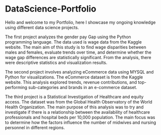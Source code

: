 # DataScience-Portfolio
Hello and welcome to my Portfolio, here I showcase my ongoing knowledge using different data science projects.

The first project analyzes the gender pay Gap using the Python programming language. The data used is wage data from the Kaggle website. The main aim of this study is to find wage disparities between males and females, evaluate trends over time, and determine whether the wage gap differences are statistically significant.                      From the analysis, there were descriptive statistics and visualization results.

The second project involves analyzing eCommerce data using MYSQL and Python for visualizations. The eCommerce dataset is from the Kaggle website. This analysis explored trends, revenue contributions, and top-performing sub-categories and brands in an e-commerce dataset.

The third project is a Statistical Investigation of Healthcare and equity access. The dataset was from the Global Health Observatory of the World Health Organization. The main purpose of this analysis was to try and investigate if there is a relationship between the availability of healthcare professionals and hospital beds per 10,000 population. The main focus was to determine how the factors influence the number of midwives and nursing personnel in different regions.
